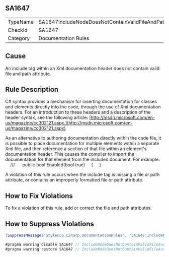 ﻿## SA1647

<table>
<tr>
  <td>TypeName</td>
  <td>SA1647IncludeNodeDoesNotContainValidFileAndPath</td>
</tr>
<tr>
  <td>CheckId</td>
  <td>SA1647</td>
</tr>
<tr>
  <td>Category</td>
  <td>Documentation Rules</td>
</tr>
</table>

## Cause

An include tag within an Xml documentation header does not contain valid file and path attribute.

## Rule Description

C# syntax provides a mechanism for inserting documentation for classes and elements directly into the code, through the use of Xml documentation headers. For an introduction to these headers and a description of the header syntax, see the following article: [http://msdn.microsoft.com/en-us/magazine/cc302121.aspx.](http://msdn.microsoft.com/en-us/magazine/cc302121.aspx)

As an alternative to authoring documentation directly within the code file, it is possible to place documentation for multiple elements within a separate Xml file, and then reference a section of that file within an element's documentation header. This causes the compiler to import the documentation for that element from the included document. For example:
    /// <include file="IncludedDocumentation.xml" path="root/EnabledMethodDocs" />
    public bool Enabled(bool true)
    {
    }
 

A violation of this rule occurs when the include tag is missing a file or path attribute, or contains an improperly formatted file or path attribute.

## How to Fix Violations

To fix a violation of this rule, add or correct the file and path attributes.

## How to Suppress Violations

```csharp
[SuppressMessage("StyleCop.CSharp.DocumentationRules", "SA1647:IncludeNodeDoesNotContainValidFileAndPath", Justification = "Reviewed.")]
```

```csharp
#pragma warning disable SA1647 // IncludeNodeDoesNotContainValidFileAndPath
#pragma warning restore SA1647 // IncludeNodeDoesNotContainValidFileAndPath
```
